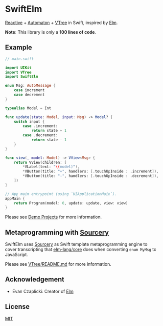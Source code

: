 # SwiftElm

[Reactive](https://github.com/ReactiveCocoa/ReactiveSwift) + [Automaton](https://github.com/inamiy/ReactiveAutomaton) + [VTree](https://github.com/inamiy/VTree) in Swift, inspired by [Elm](http://elm-lang.org).

**Note:** This library is only a **100 lines of code**.

## Example

```swift
// main.swift

import UIKit
import VTree
import SwiftElm

enum Msg: AutoMessage {
    case increment
    case decrement
}

typealias Model = Int

func update(state: Model, input: Msg) -> Model? {
    switch input {
        case .increment:
            return state + 1
        case .decrement:
            return state - 1
    }
}

func view(_ model: Model) -> VView<Msg> {
    return VView(children: [
        *VLabel(text: "\(model)"),
        *VButton(title: "+", handlers: [.touchUpInside : .increment]),
        *VButton(title: "-", handlers: [.touchUpInside : .decrement]),
    ])
}

// App main entrypoint (using `UIApplicationMain`).
appMain {
    return Program(model: 0, update: update, view: view)
}
```

Please see [Demo Projects](Demo) for more information.

## Metaprogramming with [Sourcery](https://github.com/krzysztofzablocki/Sourcery)

SwiftElm uses [Sourcery](https://github.com/krzysztofzablocki/Sourcery) as Swift template metaprogramming engine to cover transcripting that [elm-lang/core](https://github.com/elm-lang/core) does when converting `enum MyMsg` to JavaScript.

Please see [VTree/README.md](https://github.com/inamiy/VTree/blob/master/README.md#metaprogramming-with-sourcery) for more information.

## Acknowledgement

- Evan Czaplicki: Creator of [Elm](http://elm-lang.org/)

## License

[MIT](LICENSE)
